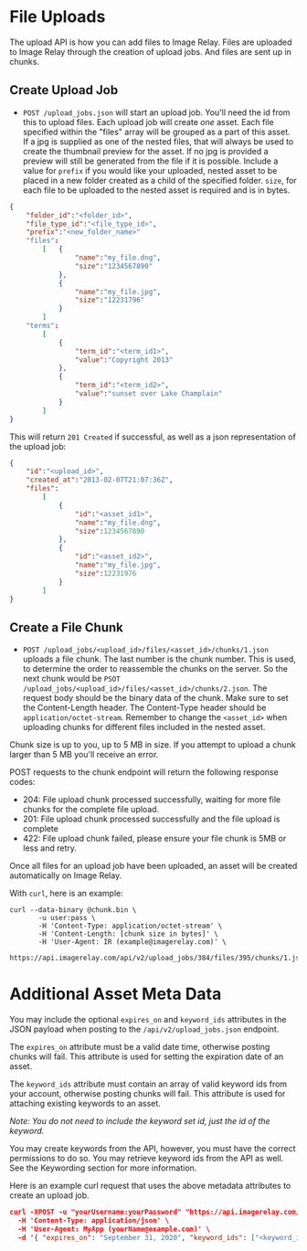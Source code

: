 
File Uploads
=======

The upload API is how you can add files to Image Relay. Files are uploaded to Image Relay through the creation of upload jobs. And files are sent up in chunks.

Create Upload Job
-----------------

* `POST /upload_jobs.json` will start an upload job. You'll need the id from this to upload files. Each upload job will
create *one* asset. Each file specified within the "files" array will be grouped as a part of this asset.
If a jpg is supplied as one of the nested files, that will always be used to create the thumbnail preview for the asset.
If no jpg is provided a preview will still be generated from the file if it is possible.
Include a value for `prefix` if you would like your uploaded, nested asset to be placed in a new folder created as a child of the specified folder. `size`, for each file to be uploaded to the nested asset is required and is in bytes.

```json
{
    "folder_id":"<folder_id>",
    "file_type_id":"<file_type_id>",
    "prefix":"<new_folder_name>"
    "files":
        [   {
                "name":"my_file.dng",
                "size":"1234567890"
            },
            {
                "name":"my_file.jpg",
                "size":"12231796"
            }
        ]
    "terms":
        [
            {
                "term_id":"<term_id1>",
                "value":"Copyright 2013"
            },
            {
                "term_id":"<term_id2>",
                "value":"sunset over Lake Champlain"
            }
        ]
}
```

This will return `201 Created` if successful, as well as a json representation of the upload job:

```json
{
    "id":"<upload_id>",
    "created_at":"2013-02-07T21:07:36Z",
    "files":
        [
            {
                "id":"<asset_id1>",
                "name":"my_file.dng",
                "size":1234567890
            },
            {
                "id":"<asset_id2>",
                "name":"my_file.jpg",
                "size":12231976
            }
        ]
}
```

Create a File Chunk
-------------------

* `POST /upload_jobs/<upload_id>/files/<asset_id>/chunks/1.json` uploads a file chunk. The last number is the chunk number. This is used,
to determine the order to reassemble the chunks on the server. So the next chunk would be `PSOT /upload_jobs/<upload_id>/files/<asset_id>/chunks/2.json`.
The request body should be the binary data of the chunk. Make sure to set the Content-Length header. The Content-Type header should be `application/octet-stream`. Remember to change the `<asset_id>` when uploading chunks for different files included in the nested asset.

Chunk size is up to you, up to 5 MB in size. If you attempt to upload a chunk larger than 5 MB you'll receive an error.

POST requests to the chunk endpoint will return the following response codes:

* 204: File upload chunk processed successfully, waiting for more file chunks for the complete file upload.
* 201: File upload chunk processed successfully and the file upload is complete
* 422: File upload chunk failed, please ensure your file chunk is 5MB or less and retry.

Once all files for an upload job have been uploaded, an asset will be created automatically on Image Relay.

With `curl`, here is an example:

```shell
curl --data-binary @chunk.bin \
       -u user:pass \
       -H 'Content-Type: application/octet-stream' \
       -H 'Content-Length: [chunk size in bytes]' \
       -H 'User-Agent: IR (example@imagerelay.com)' \
       https://api.imagerelay.com/api/v2/upload_jobs/384/files/395/chunks/1.json
```


# Additional Asset Meta Data

You may include the optional `expires_on` and `keyword_ids` attributes in the JSON payload when posting to the `/api/v2/upload_jobs.json` endpoint.

The `expires_on` attribute must be a valid date time, otherwise posting chunks will fail. This attribute is used for setting the expiration date of an asset.

The `keyword_ids` attribute must contain an array of valid keyword ids from your account, otherwise posting chunks will fail. This attribute is used for attaching existing keywords to an asset.

*Note: You do not need to include the keyword set id, just the id of the keyword.*

You may create keywords from the API, however, you must have the correct permissions to do so. You may retrieve keyword ids from the API as well. See the Keywording section for more information.

Here is an example curl request that uses the above metadata attributes to create an upload job.

```json
curl -XPOST -u "yourUsername:yourPassword" "https://api.imagerelay.com/api/v2/upload_jobs.json" \
  -H 'Content-Type: application/json' \
  -H 'User-Agent: MyApp (yourName@example.com)' \
  -d '{ "expires_on": "September 31, 2020", "keyword_ids": ["<keyword_id1", "<keyword_id2", "<keyword_id3"], "prefix": "", "folder_id":"<folder_id>","file_type_id":"<file_type_id>", "terms":[], "files": [ {"name": "<filename1>", "size": "7387" }, {"name": "<filename2>", "size": "7387" }  ] }'
```
